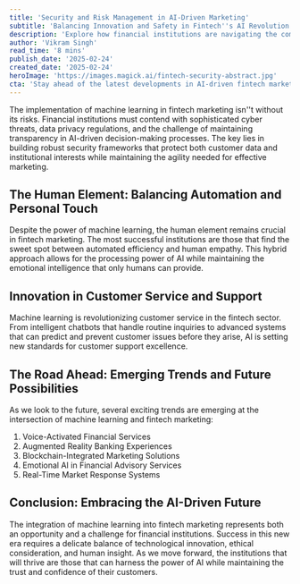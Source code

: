 ```yaml
---
title: 'Security and Risk Management in AI-Driven Marketing'
subtitle: 'Balancing Innovation and Safety in Fintech''s AI Revolution'
description: 'Explore how financial institutions are navigating the complex landscape of AI-driven marketing while maintaining robust security measures and balancing automation with human touch. Learn about emerging trends and the future of fintech innovation.'
author: 'Vikram Singh'
read_time: '8 mins'
publish_date: '2025-02-24'
created_date: '2025-02-24'
heroImage: 'https://images.magick.ai/fintech-security-abstract.jpg'
cta: 'Stay ahead of the latest developments in AI-driven fintech marketing. Follow us on LinkedIn for expert insights and analysis that will help your institution thrive in the digital age.'
---
```


The implementation of machine learning in fintech marketing isn''t without its risks. Financial institutions must contend with sophisticated cyber threats, data privacy regulations, and the challenge of maintaining transparency in AI-driven decision-making processes. The key lies in building robust security frameworks that protect both customer data and institutional interests while maintaining the agility needed for effective marketing.

## The Human Element: Balancing Automation and Personal Touch

Despite the power of machine learning, the human element remains crucial in fintech marketing. The most successful institutions are those that find the sweet spot between automated efficiency and human empathy. This hybrid approach allows for the processing power of AI while maintaining the emotional intelligence that only humans can provide.

## Innovation in Customer Service and Support

Machine learning is revolutionizing customer service in the fintech sector. From intelligent chatbots that handle routine inquiries to advanced systems that can predict and prevent customer issues before they arise, AI is setting new standards for customer support excellence.

## The Road Ahead: Emerging Trends and Future Possibilities

As we look to the future, several exciting trends are emerging at the intersection of machine learning and fintech marketing:

1. Voice-Activated Financial Services
2. Augmented Reality Banking Experiences
3. Blockchain-Integrated Marketing Solutions
4. Emotional AI in Financial Advisory Services
5. Real-Time Market Response Systems

## Conclusion: Embracing the AI-Driven Future

The integration of machine learning into fintech marketing represents both an opportunity and a challenge for financial institutions. Success in this new era requires a delicate balance of technological innovation, ethical consideration, and human insight. As we move forward, the institutions that will thrive are those that can harness the power of AI while maintaining the trust and confidence of their customers.